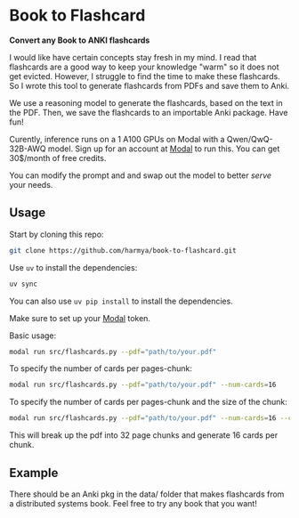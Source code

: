 # Book to Flashcard 

**Convert any Book to ANKI flashcards**

I would like have certain concepts stay fresh in my mind. I read that flashcards are a good way to keep your knowledge "warm" so it does not get evicted. However, I struggle to find the time to make these flashcards. So I wrote this tool to generate flashcards from PDFs and save them to Anki.

We use a reasoning model to generate the flashcards, based on the text in the PDF. Then, we save the flashcards to an importable Anki package. Have fun!

Curently, inference runs on a 1 A100 GPUs on Modal with a Qwen/QwQ-32B-AWQ model. Sign up for an account at [Modal](https://modal.com) to run this. You can get 30$/month of free credits.

You can modify the prompt and and swap out the model to better *serve* your needs.

## Usage

Start by cloning this repo:
```bash
git clone https://github.com/harmya/book-to-flashcard.git
```

Use `uv` to install the dependencies:
```bash
uv sync
```

You can also use `uv pip install` to install the dependencies.

Make sure to set up your [Modal](https://modal.com) token.

Basic usage:
```bash
modal run src/flashcards.py --pdf="path/to/your.pdf"
```

To specify the number of cards per pages-chunk:
```bash
modal run src/flashcards.py --pdf="path/to/your.pdf" --num-cards=16
```

To specify the number of cards per pages-chunk and the size of the chunk:
```bash
modal run src/flashcards.py --pdf="path/to/your.pdf" --num-cards=16 --chunk_size=32
```
This will break up the pdf into 32 page chunks and generate 16 cards per chunk.

## Example
There should be an Anki pkg in the data/ folder that makes flashcards from a distributed systems book. Feel free to try any book that you want!



